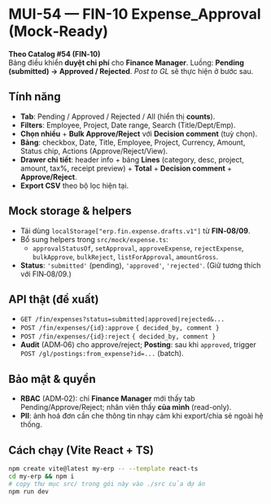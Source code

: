 
# MUI-54 — FIN-10 Expense_Approval (Mock‑Ready)

**Theo Catalog #54 (FIN‑10)**  
Bảng điều khiển **duyệt chi phí** cho **Finance Manager**. Luồng: **Pending (submitted) → Approved / Rejected**. *Post to GL* sẽ thực hiện ở bước sau.

## Tính năng
- **Tab**: Pending / Approved / Rejected / All (hiển thị **counts**).  
- **Filters**: Employee, Project, Date range, Search (Title/Dept/Emp).  
- **Chọn nhiều** + **Bulk Approve/Reject** với **Decision comment** (tuỳ chọn).  
- **Bảng**: checkbox, Date, Title, Employee, Project, Currency, Amount, Status chip, Actions (Approve/Reject/View).  
- **Drawer chi tiết**: header info + bảng **Lines** (category, desc, project, amount, tax%, receipt preview) + **Total** + **Decision comment** + **Approve/Reject**.  
- **Export CSV** theo bộ lọc hiện tại.

## Mock storage & helpers
- Tái dùng `localStorage["erp.fin.expense.drafts.v1"]` từ **FIN‑08/09**.  
- Bổ sung helpers trong `src/mock/expense.ts`:  
  - `approvalStatusOf`, `setApproval`, `approveExpense`, `rejectExpense`, `bulkApprove`, `bulkReject`, `listForApproval`, `amountGross`.
- **Status**: `'submitted'` (pending), `'approved'`, `'rejected'`. (Giữ tương thích với FIN‑08/09.)

## API thật (đề xuất)
- `GET /fin/expenses?status=submitted|approved|rejected&...`  
- `POST /fin/expenses/{id}:approve` `{ decided_by, comment }`  
- `POST /fin/expenses/{id}:reject` `{ decided_by, comment }`  
- **Audit** (ADM‑06) cho approve/reject; **Posting**: sau khi `approved`, trigger `POST /gl/postings:from_expense?id=...` (batch).

## Bảo mật & quyền
- **RBAC** (ADM‑02): chỉ **Finance Manager** mới thấy tab Pending/Approve/Reject; nhân viên thấy **của mình** (read-only).  
- **PII**: ảnh hoá đơn cần che thông tin nhạy cảm khi export/chia sẻ ngoài hệ thống.

## Cách chạy (Vite React + TS)
```bash
npm create vite@latest my-erp -- --template react-ts
cd my-erp && npm i
# copy thư mục src/ trong gói này vào ./src của dự án
npm run dev
```
